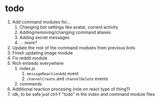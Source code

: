 # todo

1. Add command modules for...
   1. Changing bot settings like avatar, current activity
   2. Adding/removing/changing command aliases
   3. Adding secret messages
   4. ... more?
2. Update the rest of the command modules from previous bots
3. Finish updating image module
4. Fix reddit module
5. Rich embeds everywhere
   1. index.js
      1. `messageReactionAdd` event
      2. `channelCreate` and `channelDelete` events
   2. commands
6. Additional reaction procesing (role on react type of thing?)
7. idk, to be safe just ctrl-f "todo" in the index and command module files
